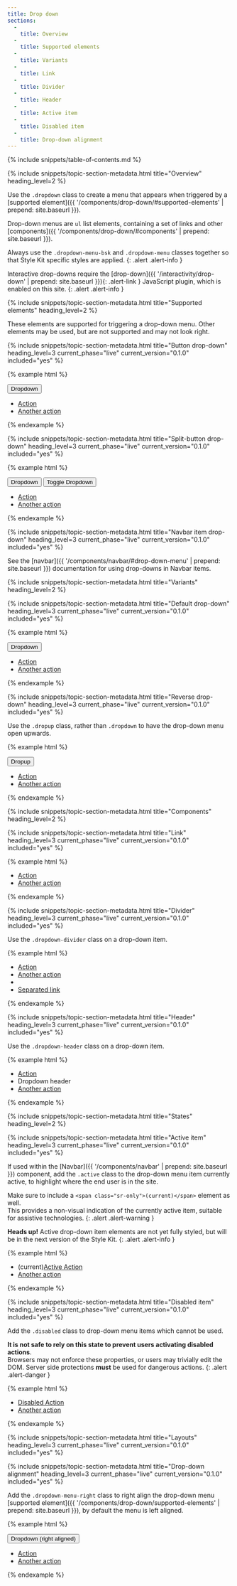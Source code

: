 ```yaml
---
title: Drop down
sections:
  -
    title: Overview
  -
    title: Supported elements
  -
    title: Variants
  -
    title: Link
  -
    title: Divider
  -
    title: Header
  -
    title: Active item
  -
    title: Disabled item
  -
    title: Drop-down alignment
---
```


{% include snippets/table-of-contents.md %}

{% include snippets/topic-section-metadata.html
  title="Overview"
  heading_level=2
%}

Use the `.dropdown` class to create a menu that appears when triggered by a
[supported element]({{ '/components/drop-down/#supported-elements' | prepend: site.baseurl }}).

Drop-down menus are `ul` list elements, containing a set of links and other
[components]({{ '/components/drop-down/#components' | prepend: site.baseurl }}).

Always use the `.dropdown-menu-bsk` and `.dropdown-menu` classes together so that Style Kit specific styles are applied.
{: .alert .alert-info }

Interactive drop-downs require the [drop-down]({{ '/interactivity/drop-down' | prepend: site.baseurl }}){: .alert-link }
JavaScript plugin, which is enabled on this site.
{: .alert .alert-info }

{% include snippets/topic-section-metadata.html
  title="Supported elements"
  heading_level=2
%}

These elements are supported for triggering a drop-down menu. Other elements may be used, but are not supported and may
not look right.

{% include snippets/topic-section-metadata.html
  title="Button drop-down"
  heading_level=3
  current_phase="live"
  current_version="0.1.0"
  included="yes"
%}

{% example html %}
<div class="dropdown">
  <button class="btn btn-bsk btn-default dropdown-toggle" type="button" id="dropdown-menu-1" data-toggle="dropdown" aria-haspopup="true" aria-expanded="true">
    Dropdown <span class="caret"></span>
  </button>
  <ul class="dropdown-menu dropdown-menu-bsk" aria-labelledby="dropdown-menu-1">
    <li><a href="#">Action</a></li>
    <li><a href="#">Another action</a></li>
  </ul>
</div>
{% endexample %}

{% include snippets/topic-section-metadata.html
  title="Split-button drop-down"
  heading_level=3
  current_phase="live"
  current_version="0.1.0"
  included="yes"
%}

{% example html %}
<div class="btn-group">
  <button class="btn btn-bsk btn-default" type="button">Dropdown</button>
  <button class="btn btn-bsk btn-default dropdown-toggle" type="button" id="dropdown-menu-1a" data-toggle="dropdown" aria-haspopup="true" aria-expanded="false">
    <span class="caret"></span>
    <span class="sr-only">Toggle Dropdown</span>
  </button>
  <ul class="dropdown-menu dropdown-menu-bsk">
    <li><a href="#">Action</a></li>
    <li><a href="#">Another action</a></li>
  </ul>
</div>
{% endexample %}

{% include snippets/topic-section-metadata.html
  title="Navbar item drop-down"
  heading_level=3
  current_phase="live"
  current_version="0.1.0"
  included="yes"
%}

See the [navbar]({{ '/components/navbar/#drop-down-menu' | prepend: site.baseurl }}) documentation for using drop-downs
in Navbar items.

{% include snippets/topic-section-metadata.html
  title="Variants"
  heading_level=2
%}

{% include snippets/topic-section-metadata.html
  title="Default drop-down"
  heading_level=3
  current_phase="live"
  current_version="0.1.0"
  included="yes"
%}

{% example html %}
<div class="dropdown">
  <button class="btn btn-bsk btn-default dropdown-toggle" type="button" id="dropdown-menu-2" data-toggle="dropdown" aria-haspopup="true" aria-expanded="true">
    Dropdown <span class="caret"></span>
  </button>
  <ul class="dropdown-menu dropdown-menu-bsk" aria-labelledby="dropdown-menu-2">
    <li><a href="#">Action</a></li>
    <li><a href="#">Another action</a></li>
  </ul>
</div>
{% endexample %}

{% include snippets/topic-section-metadata.html
  title="Reverse drop-down"
  heading_level=3
  current_phase="live"
  current_version="0.1.0"
  included="yes"
%}

Use the `.dropup` class, rather than `.dropdown` to have the drop-down menu open upwards.

{% example html %}
<div class="dropup">
  <button class="btn btn-bsk btn-default dropdown-toggle" type="button" id="dropdown-menu-3" data-toggle="dropdown" aria-haspopup="true" aria-expanded="true">
    Dropup <span class="caret"></span>
  </button>
  <ul class="dropdown-menu dropdown-menu-bsk" aria-labelledby="dropdown-menu-3">
    <li><a href="#">Action</a></li>
    <li><a href="#">Another action</a></li>
  </ul>
</div>
{% endexample %}

{% include snippets/topic-section-metadata.html
  title="Components"
  heading_level=2
%}

{% include snippets/topic-section-metadata.html
  title="Link"
  heading_level=3
  current_phase="live"
  current_version="0.1.0"
  included="yes"
%}

{% example html %}
<div class="dropdown dropdown-bsk-docs-example">
  <ul class="dropdown-menu dropdown-menu-bsk">
    <li><a href="#">Action</a></li>
    <li><a href="#">Another action</a></li>
  </ul>
</div>
{% endexample %}

{% include snippets/topic-section-metadata.html
  title="Divider"
  heading_level=3
  current_phase="live"
  current_version="0.1.0"
  included="yes"
%}

Use the `.dropdown-divider` class on a drop-down item.

{% example html %}
<div class="dropdown dropdown-bsk-docs-example">
  <ul class="dropdown-menu dropdown-menu-bsk">
    <li><a href="#">Action</a></li>
    <li><a href="#">Another action</a></li>
    <li role="separator" class="divider"></li>
    <li><a href="#">Separated link</a></li>
  </ul>
</div>
{% endexample %}

{% include snippets/topic-section-metadata.html
  title="Header"
  heading_level=3
  current_phase="live"
  current_version="0.1.0"
  included="yes"
%}

Use the `.dropdown-header` class on a drop-down item.

{% example html %}
<div class="dropdown dropdown-bsk-docs-example">
  <ul class="dropdown-menu dropdown-menu-bsk">
    <li><a href="#">Action</a></li>
    <li class="dropdown-header">Dropdown header</li>
    <li><a href="#">Another action</a></li>
  </ul>
</div>
{% endexample %}

{% include snippets/topic-section-metadata.html
  title="States"
  heading_level=2
%}

{% include snippets/topic-section-metadata.html
  title="Active item"
  heading_level=3
  current_phase="live"
  current_version="0.1.0"
  included="yes"
%}

If used within the [Navbar]({{ '/components/navbar' | prepend: site.baseurl }}) component, add the `.active` class to
the drop-down menu item currently active, to highlight where the end user is in the site.

Make sure to include a `<span class="sr-only">(current)</span>` element as well. <br />
This provides a non-visual indication of the currently active item, suitable for assistive technologies.
{: .alert .alert-warning }

**Heads up!** Active drop-down item elements are not yet fully styled, but will be in the next version of the Style Kit.
{: .alert .alert-info }

{% example html %}
<div class="dropdown dropdown-bsk-docs-example">
  <ul class="dropdown-menu dropdown-menu-bsk">
    <li class="active"><span class="sr-only">(current)</span><a href="#">Active Action</a></li>
    <li><a href="#">Another action</a></li>
  </ul>
</div>
{% endexample %}

{% include snippets/topic-section-metadata.html
  title="Disabled item"
  heading_level=3
  current_phase="live"
  current_version="0.1.0"
  included="yes"
%}

Add the `.disabled` class to drop-down menu items which cannot be used.

**It is not safe to rely on this state to prevent users activating disabled actions**. <br>
Browsers may not enforce these properties, or users may trivially edit the DOM. Server side protections **must**
be used for dangerous actions.
{: .alert .alert-danger }

{% example html %}
<div class="dropdown dropdown-bsk-docs-example">
  <ul class="dropdown-menu dropdown-menu-bsk">
    <li class="disabled"><a href="#">Disabled Action</a></li>
    <li><a href="#">Another action</a></li>
  </ul>
</div>
{% endexample %}

{% include snippets/topic-section-metadata.html
  title="Layouts"
  heading_level=3
  current_phase="live"
  current_version="0.1.0"
  included="yes"
%}

{% include snippets/topic-section-metadata.html
  title="Drop-down alignment"
  heading_level=3
  current_phase="live"
  current_version="0.1.0"
  included="yes"
%}

Add the `.dropdown-menu-right` class to right align the drop-down menu
[supported element]({{ '/components/drop-down/supported-elements' | prepend: site.baseurl }}), by default the menu is
left aligned.

{% example html %}
<div class="dropdown">
  <button class="btn btn-bsk btn-default dropdown-toggle" type="button" id="dropdown-menu-4" data-toggle="dropdown" aria-haspopup="true" aria-expanded="true">
    Dropdown (right aligned) <span class="caret"></span>
  </button>
  <ul class="dropdown-menu dropdown-menu-bsk dropdown-menu-right" aria-labelledby="dropdown-menu-4">
    <li><a href="#">Action</a></li>
    <li><a href="#">Another action</a></li>
  </ul>
</div>
{% endexample %}
